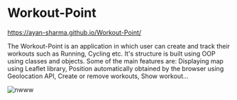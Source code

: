 # Workout-Point

https://ayan-sharma.github.io/Workout-Point/

The Workout-Point is an application in which user can create and track their workouts such as Running, Cycling etc. It's structure is built using OOP using classes and objects. Some of the main features are: Displaying map using Leaflet library, Position automatically obtained by the browser using Geolocation API, Create or remove workouts, Show workout…

![nwww](https://user-images.githubusercontent.com/53194870/140992023-07c4c362-5464-40b3-a307-0b9ddaaa9441.jpg)
